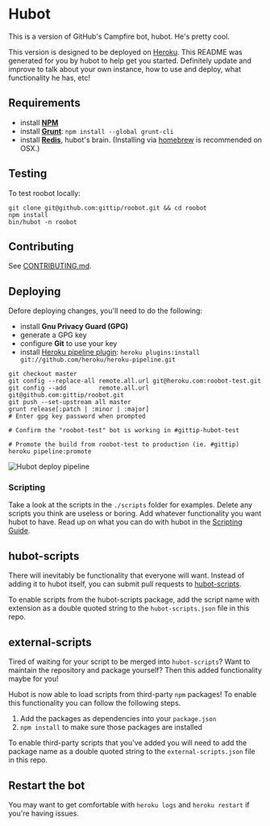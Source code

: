 # Hubot

This is a version of GitHub's Campfire bot, hubot. He's pretty cool.

This version is designed to be deployed on [Heroku][heroku]. This README was generated for you by hubot to help get you started. Definitely update and improve to talk about your own instance, how to use and deploy, what functionality he has, etc!

[heroku]: http://www.heroku.com

## Requirements

  * install [**NPM**](http://nodejs.org/)
  * install [**Grunt**](http://gruntjs.com/): `npm install --global grunt-cli`
  * install [**Redis**](http://redis.io/topics/quickstart), hubot's brain.
    (Installing via [homebrew](https://github.com/Homebrew/homebrew/wiki/Installation) is recommended on OSX.)

## Testing

To test roobot locally:

```
git clone git@github.com:gittip/roobot.git && cd roobot
npm install
bin/hubot -n roobot
```

## Contributing

See [CONTRIBUTING.md](CONTRIBUTING.md).

## Deploying

Defore deploying changes, you'll need to do the following:

  * install **Gnu Privacy Guard (GPG)**
  * generate a GPG key
  * configure **Git** to use your key
  * install [Heroku pipeline plugin](https://devcenter.heroku.com/articles/labs-pipelines):
    `heroku plugins:install git://github.com/heroku/heroku-pipeline.git`

```
git checkout master
git config --replace-all remote.all.url git@heroku.com:roobot-test.git
git config --add         remote.all.url git@github.com:gittip/roobot.git
git push --set-upstream all master
grunt release[:patch | :minor | :major]
# Enter gpg key password when prompted

# Confirm the "roobot-test" bot is working in #gittip-hubot-test

# Promote the build from roobot-test to production (ie. #gittip)
heroku pipeline:promote
```

![Hubot deploy pipeline](https://rawgithub.com/gittip/roobot/1-create-svg/docs/hubot-deploy-workflow.svg)

### Scripting

Take a look at the scripts in the `./scripts` folder for examples.
Delete any scripts you think are useless or boring.  Add whatever functionality you
want hubot to have. Read up on what you can do with hubot in the [Scripting Guide](https://github.com/github/hubot/blob/master/docs/scripting.md).

## hubot-scripts

There will inevitably be functionality that everyone will want. Instead
of adding it to hubot itself, you can submit pull requests to
[hubot-scripts][hubot-scripts].

To enable scripts from the hubot-scripts package, add the script name with
extension as a double quoted string to the `hubot-scripts.json` file in this
repo.

[hubot-scripts]: https://github.com/github/hubot-scripts

## external-scripts

Tired of waiting for your script to be merged into `hubot-scripts`? Want to
maintain the repository and package yourself? Then this added functionality
maybe for you!

Hubot is now able to load scripts from third-party `npm` packages! To enable
this functionality you can follow the following steps.

1. Add the packages as dependencies into your `package.json`
2. `npm install` to make sure those packages are installed

To enable third-party scripts that you've added you will need to add the package
name as a double quoted string to the `external-scripts.json` file in this repo.

## Restart the bot

You may want to get comfortable with `heroku logs` and `heroku restart`
if you're having issues.
